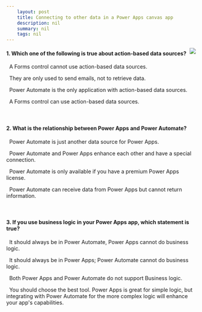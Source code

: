 ```yaml
---
    layout: post
    title: Connecting to other data in a Power Apps canvas app  
    description: nil
    summary: nil
    tags: nil
---
```



 <a target="_blank" href="https://docs.microsoft.com/en-us/learn/modules/connect-to-other-data-in-powerapps-canvas-app/4-knowledge-check/"><i class="fas fa-external-link-alt"></i> </a>
 <img align="right" src="https://docs.microsoft.com/en-us/learn/achievements/connect-other-data.svg">
####  1. Which one of the following is true about action-based data sources?


<i class='fas fa-check-square' style='color: Dodgerblue;'></i> &nbsp;&nbsp;A Forms control cannot use action-based data sources.

<i class='far fa-square'></i> &nbsp;&nbsp;They are only used to send emails, not to retrieve data.

<i class='far fa-square'></i> &nbsp;&nbsp;Power Automate is the only application with action-based data sources.

<i class='far fa-square'></i> &nbsp;&nbsp;A Forms control can use action-based data sources.
<br />
<br />
<br />

####  2. What is the relationship between Power Apps and Power Automate?


<i class='far fa-square'></i> &nbsp;&nbsp;Power Automate is just another data source for Power Apps.

<i class='fas fa-check-square' style='color: Dodgerblue;'></i> &nbsp;&nbsp;Power Automate and Power Apps enhance each other and have a special connection.

<i class='far fa-square'></i> &nbsp;&nbsp;Power Automate is only available if you have a premium Power Apps license.

<i class='far fa-square'></i> &nbsp;&nbsp;Power Automate can receive data from Power Apps but cannot return information.
<br />
<br />
<br />

####  3. If you use business logic in your Power Apps app, which statement is true?


<i class='far fa-square'></i> &nbsp;&nbsp;It should always be in Power Automate, Power Apps cannot do business logic.

<i class='far fa-square'></i> &nbsp;&nbsp;It should always be in Power Apps; Power Automate cannot do business logic.

<i class='far fa-square'></i> &nbsp;&nbsp;Both Power Apps and Power Automate do not support Business logic.

<i class='fas fa-check-square' style='color: Dodgerblue;'></i> &nbsp;&nbsp;You should choose the best tool. Power Apps is great for simple logic, but integrating with Power Automate for the more complex logic will enhance your app's capabilities.
<br />
<br />
<br />
